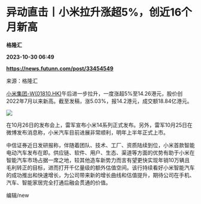 # 异动直击丨小米拉升涨超5%，创近16个月新高
**格隆汇**

**2023-10-30 06:49**

**https://news.futunn.com/post/33454549**

来源：格隆汇

[小米集团-W(01810.HK)](https://www.futunn.com/quote/stock?m=hk&code=01810)午后进一步拉升，一度涨超5%至14.26港元，股价创2022年7月以来新高。截至发稿，涨5.03%，报14.2港元，成交额18.84亿港元。

![](https://postimg.futunn.com/1698647357846139741013.png)

在10月26日的发布会上，雷军宣布小米14系列正式发布。另外，雷军10月25日在微博发布消息称，小米汽车目前进展非常顺利，明年上半年正式上市。

中信证券近日发研报称，伴随着团队、技术、工厂、资质陆续到位，小米首款智能电动汽车发布在即。供应链、软件、用户、生态、渠道等方面的优势有助于小米在智能汽车市场占据一席之地，较其他造车新势力而言有望更快实现年销10万辆且毛利转正的目标，进而打开千亿量级的额外估值空间。该行持续看好小米智能汽车的成功推出和快速增长，为公司带来新的增长曲线和估值提升，期待公司在手机、汽车、智能家居完全打通后融会贯通的价值。

编辑/new
